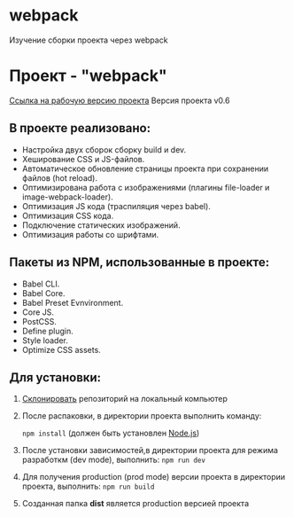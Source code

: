# webpack
Изучение сборки проекта через webpack
# Проект - "webpack"

[Ссылка на рабочую версию проекта](https://rodin-anatoliy.github.io/webpack/)
Версия проекта v0.6

## В проекте реализовано:
- Настройка двух сборок сборку build и dev.
- Хеширование CSS и JS-файлов.
- Автоматическое обновление страницы проекта при сохранении файлов (hot reload).
- Оптимизирована работа с изображениями (плагины file-loader и image-webpack-loader).
- Оптимизация JS кода (траспиляция через babel).
- Оптимизация CSS кода.
- Подключение статических изображений.
- Оптимизация работы со шрифтами.

## Пакеты из NPM, использованные в проекте:
- Babel CLI.
- Babel Core.
- Babel Preset Evnvironment.
- Сore JS.
- PostCSS.
- Define plugin.
- Style loader.
- Optimize CSS assets.

## Для установки:
1. [Склонировать](https://git-scm.com/book/ru/v2/Appendix-C%3A-%D0%9A%D0%BE%D0%BC%D0%B0%D0%BD%D0%B4%D1%8B-Git-%D0%9A%D0%BB%D0%BE%D0%BD%D0%B8%D1%80%D0%BE%D0%B2%D0%B0%D0%BD%D0%B8%D0%B5-%D0%B8-%D1%81%D0%BE%D0%B7%D0%B4%D0%B0%D0%BD%D0%B8%D0%B5-%D1%80%D0%B5%D0%BF%D0%BE%D0%B7%D0%B8%D1%82%D0%BE%D1%80%D0%B8%D0%B5%D0%B2) репозиторий на локальный компьютер
1. После распаковки, в директории проекта выполнить команду: 

    ```npm install``` 
(должен быть установлен [Node.js](https://nodejs.org/en/))
2. После установки зависимостей,в директории проекта для режима разработкм (dev mode), выполнить:
    ```npm run dev```
3. Для получения production (prod mode) версии проекта в директории проекта, выполнить:
    ```npm run build```
4. Созданная папка **dist** является production версией проекта